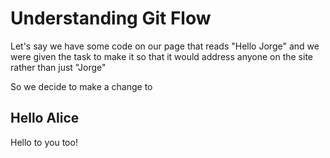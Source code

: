 # Understanding Git Flow

Let's say we have some code on our page that reads "Hello Jorge" and we were given the task to make it so that it would address anyone on the site rather than just "Jorge"

So we decide to make a change to

<h2>Hello Alice</h2>
Hello to you too!
